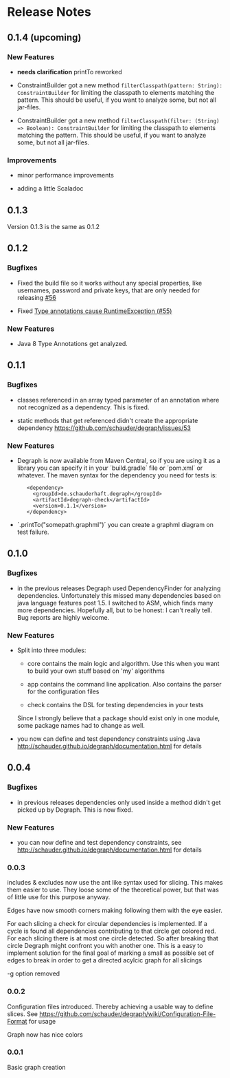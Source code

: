# Release Notes

## 0.1.4 (upcoming)


### New Features

- **needs clarification** printTo reworked

- ConstraintBuilder got a new method `filterClasspath(pattern: String): ConstraintBuilder`
    for limiting the classpath to elements matching the pattern.
    This should be useful, if you want to analyze some, but not all jar-files.

- ConstraintBuilder got a new method `filterClasspath(filter: (String) => Boolean): ConstraintBuilder`
    for limiting the classpath to elements matching the pattern.
    This should be useful, if you want to analyze some, but not all jar-files.

### Improvements

- minor performance improvements

- adding a little Scaladoc


## 0.1.3

Version 0.1.3 is the same as 0.1.2

## 0.1.2

### Bugfixes

- Fixed the build file so it works without any special properties, like usernames, password and private keys,
that are only needed for releasing [#56](https://github.com/schauder/degraph/issues/56)

- Fixed [Type annotations cause RuntimeException (#55)](https://github.com/schauder/degraph/issues/55)

### New Features

- Java 8 Type Annotations get analyzed.

## 0.1.1

### Bugfixes
    
- classes referenced in an array typed parameter of an annotation where not recognized as a dependency. This is fixed. 

- static methods that get referenced didn't create the appropriate dependency https://github.com/schauder/degraph/issues/53

### New Features

- Degraph is now available from Maven Central, so if you are using it as a library you can specify it in your 
    ´build.gradle´ file or ´pom.xml´ or whatever. The maven syntax for the dependency you need for tests is:
     
         <dependency>
           <groupId>de.schauderhaft.degraph</groupId>
           <artifactId>degraph-check</artifactId>
           <version>0.1.1</version>
         </dependency>

- ´.printTo("somepath.graphml")´ you can create a graphml diagram on test failure.

## 0.1.0

### Bugfixes
    
- in the previous releases Degraph used DependencyFinder for analyzing dependencies. Unfortunately this missed many
dependencies based on java language features post 1.5. I switched to ASM, which finds many more dependencies.
Hopefully all, but to be honest: I can't really tell. Bug reports are highly welcome.

### New Features

- Split into three modules:

    - core contains the main logic and algorithm. Use this when you want to build your own stuff based on 'my' algorithms

    - app contains the command line application. Also contains the parser for the configuration files

    - check contains the DSL for testing dependencies in your tests

    Since I strongly believe that a package should exist only in one module, some package names had to change as well.


- you now can define and test dependency constraints using Java http://schauder.github.io/degraph/documentation.html for details

## 0.0.4 

### Bugfixes

- in previous releases dependencies only used inside a method didn't get picked up by Degraph. This is now fixed.

### New Features

- you can now define and test dependency constraints, see http://schauder.github.io/degraph/documentation.html for details

### 0.0.3

includes & excludes now use the ant like syntax used for slicing. This makes them easier to use. 
They loose some of the theoretical power, but that was of little use for this purpose anyway.

Edges have now smooth corners making following them with the eye easier.

For each slicing a check for circular dependencies is implemented. 
If a cycle is found all dependencies contributing to that circle get colored red. 
For each slicing there is at most one circle detected. 
So after breaking that circle Degraph might confront you with another one.
This is a easy to implement solution for the final goal of marking a small as
possible set of edges to break in order to get a directed acylcic graph for all slicings

-g option removed

### 0.0.2

Configuration files introduced. Thereby achieving a usable way to define slices. 
See https://github.com/schauder/degraph/wiki/Configuration-File-Format for usage

Graph now has nice colors

### 0.0.1

Basic graph creation
